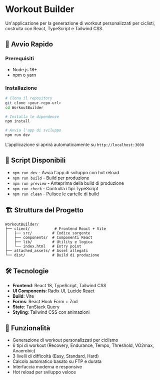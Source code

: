 # Workout Builder

Un'applicazione per la generazione di workout personalizzati per ciclisti, costruita con React, TypeScript e Tailwind CSS.

## 🚀 Avvio Rapido

### Prerequisiti
- Node.js 18+ 
- npm o yarn

### Installazione
```bash
# Clona il repository
git clone <your-repo-url>
cd WorkoutBuilder

# Installa le dipendenze
npm install

# Avvia l'app di sviluppo
npm run dev
```

L'applicazione si aprirà automaticamente su `http://localhost:3000`

## 📝 Script Disponibili

- `npm run dev` - Avvia l'app di sviluppo con hot reload
- `npm run build` - Build per produzione
- `npm run preview` - Anteprima della build di produzione
- `npm run check` - Controlla i tipi TypeScript
- `npm run clean` - Pulisce le cartelle di build

## 🏗️ Struttura del Progetto

```
WorkoutBuilder/
├── client/           # Frontend React + Vite
│   ├── src/         # Codice sorgente
│   ├── components/  # Componenti React
│   ├── lib/         # Utility e logica
│   └── index.html   # Entry point
├── attached_assets/ # Asset allegati
└── dist/            # Build di produzione
```

## 🛠️ Tecnologie

- **Frontend**: React 18, TypeScript, Tailwind CSS
- **UI Components**: Radix UI, Lucide React
- **Build**: Vite
- **Forms**: React Hook Form + Zod
- **State**: TanStack Query
- **Styling**: Tailwind CSS con animazioni

## 📱 Funzionalità

- Generazione di workout personalizzati per ciclismo
- 6 tipi di workout (Recovery, Endurance, Tempo, Threshold, VO2max, Anaerobic)
- 3 livelli di difficoltà (Easy, Standard, Hard)
- Calcolo automatico basato su FTP e durata
- Interfaccia moderna e responsive
- Hot reload per sviluppo veloce
